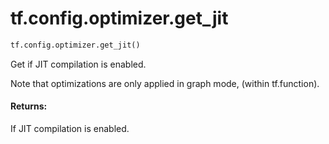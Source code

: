 <div itemscope itemtype="http://developers.google.com/ReferenceObject">
<meta itemprop="name" content="tf.config.optimizer.get_jit" />
<meta itemprop="path" content="Stable" />
</div>

# tf.config.optimizer.get_jit

``` python
tf.config.optimizer.get_jit()
```

Get if JIT compilation is enabled.

Note that optimizations are only applied in graph mode, (within tf.function).

#### Returns:

If JIT compilation is enabled.